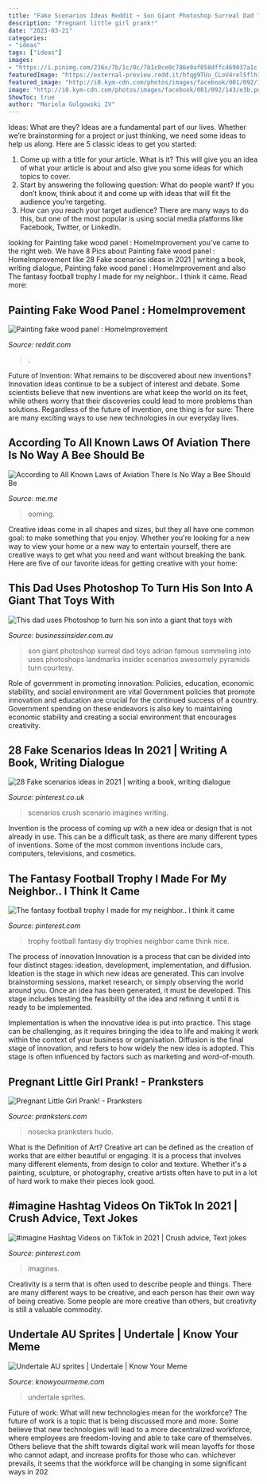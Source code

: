 ```yaml
---
title: "Fake Scenarios Ideas Reddit ~ Son Giant Photoshop Surreal Dad Toys Adrian Famous Sommeling Into Uses Photoshops Landmarks Insider Scenarios Awesomely Pyramids Turn Courtesy"
description: "Pregnant little girl prank!"
date: "2023-03-21"
categories:
- "ideas"
tags: ["ideas"]
images:
- "https://i.pinimg.com/236x/7b/1c/0c/7b1c0ce0c786e9af058dffc469037a1c.jpg"
featuredImage: "https://external-preview.redd.it/hfqg9TUu_CLoV4rel5flhI0TzUk2NOX_WWXJ32e3sO0.jpg?auto=webp&amp;s=12b0e8948ab031d9bfc31816ebb25f1c16a59d63"
featured_image: "http://i0.kym-cdn.com/photos/images/facebook/001/092/143/e3b.png"
image: "http://i0.kym-cdn.com/photos/images/facebook/001/092/143/e3b.png"
ShowToc: true
author: "Mariela Gulgowski IV"
---
```



Ideas: What are they?
Ideas are a fundamental part of our lives. Whether we’re brainstorming for a project or just thinking, we need some ideas to help us along. Here are 5 classic ideas to get you started:
1. Come up with a title for your article. What is it? This will give you an idea of what your article is about and also give you some ideas for which topics to cover.
2. Start by answering the following question: What do people want? If you don’t know, think about it and come up with ideas that will fit the audience you’re targeting. 
3. How can you reach your target audience? There are many ways to do this, but one of the most popular is using social media platforms like Facebook, Twitter, or LinkedIn.

	

		
looking for Painting fake wood panel : HomeImprovement you've came to the right web. We have 8 Pics about Painting fake wood panel : HomeImprovement like 28 Fake scenarios ideas in 2021 | writing a book, writing dialogue, Painting fake wood panel : HomeImprovement and also The fantasy football trophy I made for my neighbor.. I think it came. Read more:
		
    
## Painting Fake Wood Panel : HomeImprovement

<img loading=lazy src="https://external-preview.redd.it/hfqg9TUu_CLoV4rel5flhI0TzUk2NOX_WWXJ32e3sO0.jpg?auto=webp&amp;s=12b0e8948ab031d9bfc31816ebb25f1c16a59d63" onerror="this.onerror=null;this.src='https://tse4.mm.bing.net/th?id=OIP.lQf-Juu-SHXVfFKDqbJUtwHaJ4&amp;pid=15.1';" alt="Painting fake wood panel : HomeImprovement">

_Source: reddit.com_

>. 

	

Future of Invention: What remains to be discovered about new inventions?
Innovation ideas continue to be a subject of interest and debate. Some scientists believe that new inventions are what keep the world on its feet, while others worry that their discoveries could lead to more problems than solutions. Regardless of the future of invention, one thing is for sure: There are many exciting ways to use new technologies in our everyday lives.

    
## According To All Known Laws Of Aviation There Is No Way A Bee Should Be

<img loading=lazy src="https://pics.me.me/thumb_according-to-all-known-laws-of-aviation-there-is-no-64163268.png" onerror="this.onerror=null;this.src='https://tse4.mm.bing.net/th?id=OIP.7J7soJ7G8paFReBimnsxbgAAAA&amp;pid=15.1';" alt="According to All Known Laws of Aviation There Is No Way a Bee Should Be">

_Source: me.me_

>ooming. 

	

Creative ideas come in all shapes and sizes, but they all have one common goal: to make something that you enjoy. Whether you're looking for a new way to view your home or a new way to entertain yourself, there are creative ways to get what you need and want without breaking the bank. Here are five of our favorite ideas for getting creative with your home: 

    
## This Dad Uses Photoshop To Turn His Son Into A Giant That Toys With

<img loading=lazy src="https://static-ssl.businessinsider.com/image/5841a5f8dd08953a448b48bf-2400" onerror="this.onerror=null;this.src='https://tse1.mm.bing.net/th?id=OIP.htLfSzRbB75-A1x_ekUc0gHaFj&amp;pid=15.1';" alt="This dad uses Photoshop to turn his son into a giant that toys with">

_Source: businessinsider.com.au_

>son giant photoshop surreal dad toys adrian famous sommeling into uses photoshops landmarks insider scenarios awesomely pyramids turn courtesy. 

	

Role of government in promoting innovation: Policies, education, economic stability, and social environment are vital
Government policies that promote innovation and education are crucial for the continued success of a country. Government spending on these endeavors is also key to maintaining economic stability and creating a social environment that encourages creativity.

    
## 28 Fake Scenarios Ideas In 2021 | Writing A Book, Writing Dialogue

<img loading=lazy src="https://i.pinimg.com/236x/7b/1c/0c/7b1c0ce0c786e9af058dffc469037a1c.jpg" onerror="this.onerror=null;this.src='https://tse4.mm.bing.net/th?id=OIP.Fq-_wwTWQUftsDUAsRThOwAAAA&amp;pid=15.1';" alt="28 Fake scenarios ideas in 2021 | writing a book, writing dialogue">

_Source: pinterest.co.uk_

>scenarios crush scenario imagines writing. 

	

Invention is the process of coming up with a new idea or design that is not already in use. This can be a difficult task, as there are many different types of inventions. Some of the most common inventions include cars, computers, televisions, and cosmetics.

    
## The Fantasy Football Trophy I Made For My Neighbor.. I Think It Came

<img loading=lazy src="https://i.pinimg.com/originals/af/aa/85/afaa85bb67d95c40c94b3c0c07f50389.jpg" onerror="this.onerror=null;this.src='https://tse4.mm.bing.net/th?id=OIP.qYCEiX8bucZFD4hOVG1RXAHaJ4&amp;pid=15.1';" alt="The fantasy football trophy I made for my neighbor.. I think it came">

_Source: pinterest.com_

>trophy football fantasy diy trophies neighbor came think nice. 

	

The process of innovation
Innovation is a process that can be divided into four distinct stages: ideation, development, implementation, and diffusion.
Ideation is the stage in which new ideas are generated. This can involve brainstorming sessions, market research, or simply observing the world around you. Once an idea has been generated, it must be developed. This stage includes testing the feasibility of the idea and refining it until it is ready to be implemented.

Implementation is when the innovative idea is put into practice. This stage can be challenging, as it requires bringing the idea to life and making it work within the context of your business or organisation. Diffusion is the final stage of innovation, and refers to how widely the new idea is adopted. This stage is often influenced by factors such as marketing and word-of-mouth.

    
## Pregnant Little Girl Prank! - Pranksters

<img loading=lazy src="https://pranksters.com/wp-content/uploads/2015/01/Pregnant-Little-Girl-Prank.jpg" onerror="this.onerror=null;this.src='https://tse1.mm.bing.net/th?id=OIP.2tFz3lZcez4gwNq06pRZuQHaEZ&amp;pid=15.1';" alt="Pregnant Little Girl Prank! - Pranksters">

_Source: pranksters.com_

>nosecka pranksters hudo. 

	

What is the Definition of Art?
Creative art can be defined as the creation of works that are either beautiful or engaging. It is a process that involves many different elements, from design to color and texture. Whether it's a painting, sculpture, or photography, creative artists often have to put in a lot of hard work to make their pieces look good.

    
## #imagine Hashtag Videos On TikTok In 2021 | Crush Advice, Text Jokes

<img loading=lazy src="https://i.pinimg.com/236x/90/fe/c8/90fec8c2fef6edc68f4e04f343bafa21.jpg?nii=t" onerror="this.onerror=null;this.src='https://tse1.mm.bing.net/th?id=OIP.5ajvyDMfzZIqFN9-g-k4wAAAAA&amp;pid=15.1';" alt="#imagine Hashtag Videos on TikTok in 2021 | Crush advice, Text jokes">

_Source: pinterest.com_

>imagines. 

	

Creativity is a term that is often used to describe people and things. There are many different ways to be creative, and each person has their own way of being creative. Some people are more creative than others, but creativity is still a valuable commodity.

    
## Undertale AU Sprites | Undertale | Know Your Meme

<img loading=lazy src="http://i0.kym-cdn.com/photos/images/facebook/001/092/143/e3b.png" onerror="this.onerror=null;this.src='https://tse3.mm.bing.net/th?id=OIP.2wKPkMjwky9gVlejCL85oQHaXs&amp;pid=15.1';" alt="Undertale AU sprites | Undertale | Know Your Meme">

_Source: knowyourmeme.com_

>undertale sprites. 

	

Future of work: What will new technologies mean for the workforce?
The future of work is a topic that is being discussed more and more. Some believe that new technologies will lead to a more decentralized workforce, where employees are freedom-loving and able to take care of themselves. Others believe that the shift towards digital work will mean layoffs for those who cannot adapt, and increase profits for those who can. whichever prevails, it seems that the workforce will be changing in some significant ways in 202
